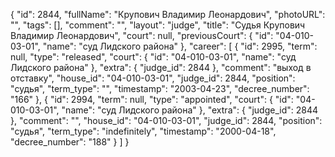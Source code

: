{
    "id": 2844,
    "fullName": "Крупович Владимир Леонардович",
    "photoURL": "",
    "tags": [],
    "comment": "",
    "layout": "judge",
    "title": "Судья Крупович Владимир Леонардович",
    "court": null,
    "previousCourt": {
        "id": "04-010-03-01",
        "name": "суд Лидского района"
    },
    "career": [
        {
            "id": 2995,
            "term": null,
            "type": "released",
            "court": {
                "id": "04-010-03-01",
                "name": "суд Лидского района"
            },
            "extra": {
                "judge_id": 2844
            },
            "comment": "выход в отставку",
            "house_id": "04-010-03-01",
            "judge_id": 2844,
            "position": "судья",
            "term_type": "",
            "timestamp": "2003-04-23",
            "decree_number": "166"
        },
        {
            "id": 2994,
            "term": null,
            "type": "appointed",
            "court": {
                "id": "04-010-03-01",
                "name": "суд Лидского района"
            },
            "extra": {
                "judge_id": 2844
            },
            "comment": "",
            "house_id": "04-010-03-01",
            "judge_id": 2844,
            "position": "судья",
            "term_type": "indefinitely",
            "timestamp": "2000-04-18",
            "decree_number": "188"
        }
    ]
}